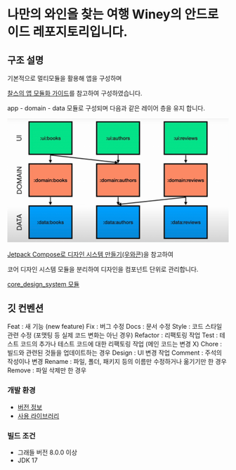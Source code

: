 # 나만의 와인을 찾는 여행 Winey의 안드로이드 레포지토리입니다.

## 구조 설명

기본적으로 멀티모듈을 활용해 앱을 구성하며

[찰스의 앱 모듈화 가이드](https://www.charlezz.com/?p=46545)를 참고하여 구성하였습니다.

app - domain - data 모듈로 구성되며 다음과 같은 레이어 층을 유지 합니다.

![img.png](images/multimodule.png)

[Jetpack Compose로 디자인 시스템 만들기(우와콘)](https://www.youtube.com/watch?v=O1yPOr7J3gY&t=2412s)을 참고하여 

코어 디자인 시스템 모듈을 분리하여 디자인을 컴포넌트 단위로 관리합니다.

[core_design_system 모듈](./core_design_system)

## 깃 컨벤션

Feat : 새 기능 (new feature)
Fix : 버그 수정
Docs : 문서 수정
Style : 코드 스타일 관련 수정 (포맷팅 등 실제 코드 변화는 아닌 경우)
Refactor : 리팩토링 작업
Test : 테스트 코드의 추가나 테스트 코드에 대한 리팩토링 작업 (메인 코드는 변경 X)
Chore : 빌드와 관련된 것들을 업데이트하는 경우
Design : UI 변경 작업
Comment : 주석의 작성이나 변경
Rename : 파일, 폴더, 패키지 등의 이름만 수정하거나 옮기기만 한 경우
Remove : 파일 삭제만 한 경우

### 개발 환경

* [버전 정보](./buildSrc/src/main/java/Versions.kt)
* [사용 라이브러리](./buildSrc/src/main/java/Dependency.kt)

### 빌드 조건

* 그래들 버전 8.0.0 이상
* JDK 17
